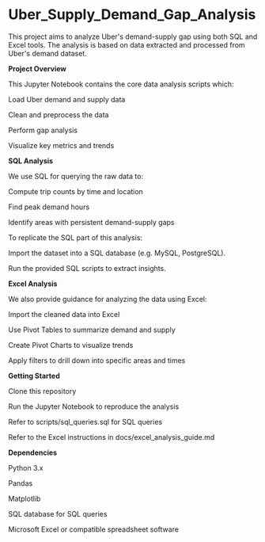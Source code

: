 # Uber_Supply_Demand_Gap_Analysis
This project aims to analyze Uber's demand-supply gap using both SQL and Excel tools. The analysis is based on data extracted and processed from Uber's demand dataset.

**Project Overview**

This Jupyter Notebook contains the core data analysis scripts which:

Load Uber demand and supply data

Clean and preprocess the data

Perform gap analysis

Visualize key metrics and trends

**SQL Analysis**

We use SQL for querying the raw data to:

Compute trip counts by time and location

Find peak demand hours

Identify areas with persistent demand-supply gaps

To replicate the SQL part of this analysis:

Import the dataset into a SQL database (e.g. MySQL, PostgreSQL).

Run the provided SQL scripts to extract insights.

**Excel Analysis**

We also provide guidance for analyzing the data using Excel:

Import the cleaned data into Excel

Use Pivot Tables to summarize demand and supply

Create Pivot Charts to visualize trends

Apply filters to drill down into specific areas and times

**Getting Started**

Clone this repository

Run the Jupyter Notebook to reproduce the analysis

Refer to scripts/sql_queries.sql for SQL queries

Refer to the Excel instructions in docs/excel_analysis_guide.md

**Dependencies**

Python 3.x

Pandas

Matplotlib

SQL database for SQL queries

Microsoft Excel or compatible spreadsheet software

